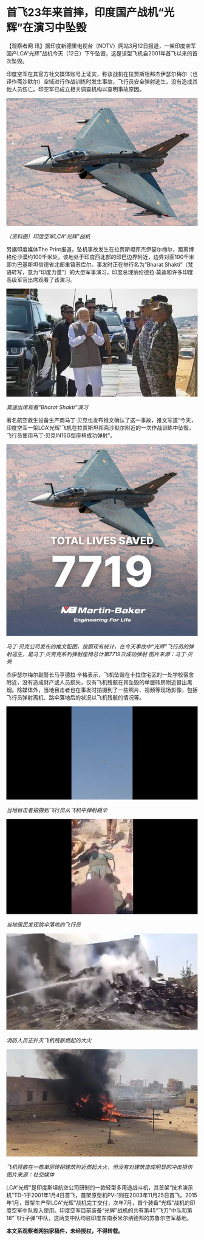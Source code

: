 # 首飞23年来首摔，印度国产战机“光辉”在演习中坠毁

【观察者网
讯】据印度新德里电视台（NDTV）网站3月12日报道，一架印度空军国产LCA“光辉”战机今天（12日）下午坠毁，这是该型飞机自2001年首飞以来的首次坠毁。

印度空军在其官方社交媒体账号上证实，称该战机在拉贾斯坦邦杰伊瑟尔梅尔（也译作斋沙默尔）空域进行作战训练时发生事故，飞行员安全弹射逃生，没有造成其他人员伤亡。印空军已成立相关调查机构以查明事故原因。

![65cb8db858a818fa06524a4535576ed3.jpg](https://raw.githubusercontent.com/qqhsx/qqnews_image/main/2024/03/12/首飞23年来首摔，印度国产战机“光辉”在演习中坠毁/65cb8db858a818fa06524a4535576ed3.jpg)

 _（资料图）印度空军LCA“光辉”战机_

另据印度媒体The
Print报道，坠机事故发生在拉贾斯坦邦杰伊瑟尔梅尔，距离博格伦沙漠约100千米处，该地处于印度西北部的印巴边界附近，边界对面100千米即为巴基斯坦信德省北部重镇苏库尔。事发时正在举行名为“Bharat
Shakti”（梵语转写，意为“印度力量”）的大型军事演习，印度总理纳伦德拉·莫迪和许多印度高级军官出席观看了该演习。

![d5b00122ba690ceb6ae311873e4f2d95.jpg](https://raw.githubusercontent.com/qqhsx/qqnews_image/main/2024/03/12/首飞23年来首摔，印度国产战机“光辉”在演习中坠毁/d5b00122ba690ceb6ae311873e4f2d95.jpg)

 _莫迪出席观看“Bharat Shakti”演习_

著名航空救生设备生产商马丁·贝克也发布推文确认了这一事故，推文写道“今天，印度空军一架LCA‘光辉’飞机在拉贾斯坦邦斋沙默尔附近的一次作战训练中坠毁，飞行员使用马丁·贝克IN16G型座椅成功弹射”。

![ab8b83e0095e2ad5b5b111c3822acfd4.jpg](https://raw.githubusercontent.com/qqhsx/qqnews_image/main/2024/03/12/首飞23年来首摔，印度国产战机“光辉”在演习中坠毁/ab8b83e0095e2ad5b5b111c3822acfd4.jpg)

_马丁·贝克公司发布的推文配图，按照现有统计，在今天事故中“光辉”飞行员的弹射逃生，是马丁·贝壳克系列弹射座椅总计第7719次成功弹射
图片来源：马丁·贝壳_

杰伊瑟尔梅尔副警长马亨德拉·辛格表示，飞机坠毁在卡拉住宅区的一处学校宿舍附近，没有造成财产或人员损失，仅有飞机残骸在其坠毁的单层砖房附近冒出黑烟。除媒体外，当地目击者也在事发时拍摄到了一些照片、视频等现场影像，包括飞行员弹射离机、跳伞落地后的状况以飞机残骸的情况等。

![24a89d77e09fd9bbd2f7089104622e07.jpg](https://raw.githubusercontent.com/qqhsx/qqnews_image/main/2024/03/12/首飞23年来首摔，印度国产战机“光辉”在演习中坠毁/24a89d77e09fd9bbd2f7089104622e07.jpg)

_当地目击者拍摄到飞行员从飞机中弹射跳伞_

![224a0b387477f3078a76179031fe020c.jpg](https://raw.githubusercontent.com/qqhsx/qqnews_image/main/2024/03/12/首飞23年来首摔，印度国产战机“光辉”在演习中坠毁/224a0b387477f3078a76179031fe020c.jpg)

 _当地居民发现跳伞落地的飞行员_

![8635547b149337a33c2381c432f9957c.jpg](https://raw.githubusercontent.com/qqhsx/qqnews_image/main/2024/03/12/首飞23年来首摔，印度国产战机“光辉”在演习中坠毁/8635547b149337a33c2381c432f9957c.jpg)

 _消防人员正扑灭飞机残骸燃起的大火_

![71e46b5c7f4e327eae930131be75af19.jpg](https://raw.githubusercontent.com/qqhsx/qqnews_image/main/2024/03/12/首飞23年来首摔，印度国产战机“光辉”在演习中坠毁/71e46b5c7f4e327eae930131be75af19.jpg)

_飞机残骸在一栋单层砖砌建筑附近燃起大火，但没有对建筑造成明显的冲击损伤 图片来源：社交媒体_

LCA“光辉”是印度斯坦航空公司研制的一款轻型多用途战斗机，其首架“技术演示机”TD-1于2001年1月4日首飞，首架原型机PV-1则在2003年11月25日首飞。2015年1月，首架生产型LCA“光辉”战机完工交付，次年7月，首个装备“光辉”战机的印度空军中队投入使用。印度空军目前装备“光辉”战机的共有第45“飞刀”中队和第18“飞行子弹”中队，这两支中队均驻印度东南泰米尔纳德邦的苏鲁尔空军基地。

**本文系观察者网独家稿件，未经授权，不得转载。**


